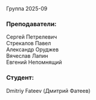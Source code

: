 Группа 2025-09

### Преподаватели:
Сергей Петрелевич<br>
Стрекалов Павел<br>
Александр Оруджев<br>
Вячеслав Лапин<br>
Евгений Непомнящий

### Студент:
Dmitriy Fateev (Дмитрий Фатеев)
